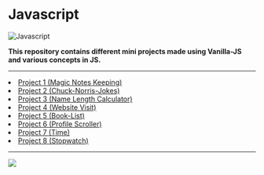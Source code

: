 # Javascript

<img src="https://is.gd/1o2hQw" alt="Javascript">

<i class="fab fa-js-square"></i>


<b>This repository contains different mini projects made using Vanilla-JS and various concepts in JS.</b>

<hr>

<li color="red"><a href="https://github.com/qazwsxedcrfv12/Vanilla-Javascript/tree/master/Mgic-Notes-Keeping" color="red">Project 1 (Magic Notes Keeping)</a></li>

<li color="green"><a href="https://github.com/qazwsxedcrfv12/Vanilla-Javascript/tree/master/CHUCK-NORRIS-JOKES" color="green">Project 2 (Chuck-Norris-Jokes)</a></li>

<li color="yellow"><a href="https://github.com/qazwsxedcrfv12/Vanilla-Javascript/tree/master/Name-Length-Calculator" color="yellow">Project 3 (Name Length Calculator)</a></li>

<li color="pink"><a href="https://github.com/qazwsxedcrfv12/Vanilla-Javascript/tree/master/Website-Visit" color="pink">Project 4 (Website Visit)</a></li>

<li color="tomato"><a href="https://github.com/qazwsxedcrfv12/Vanilla-Javascript/tree/master/Book-List-Project" color="tomato">Project 5 (Book-List)</a></li>

<li color="greenyellow"><a href="https://github.com/qazwsxedcrfv12/Vanilla-Javascript/tree/master/Profile-Scroller" color="greenyellow">Project 6 (Profile Scroller)</a></li>
  
<li color="greenyellow"><a href="https://github.com/qazwsxedcrfv12/Vanilla-Javascript/tree/master/Time" color="violet">Project 7 (Time)</a></li>

<li color="greenyellow"><a href="https://github.com/qazwsxedcrfv12/Vanilla-Javascript/tree/master/Stop-Watch" color="blue">Project 8 (Stopwatch)</a></li>
<hr>
  
<img src="https://udemy-certificate.s3.amazonaws.com/image/UC-a3299e55-f8d4-4359-a0e7-8b5b1ed212cd.jpg">

